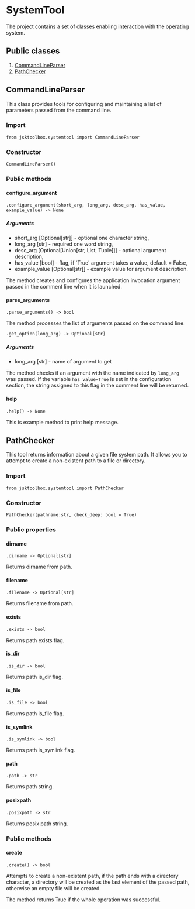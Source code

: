 # SystemTool

The project contains a set of classes enabling interaction with the operating system.

## Public classes

1. [CommandLineParser](https://github.com/Szumak75/JskToolBox/blob/1.1.1/docs/SystemTool.md#commandlineparser)
1. [PathChecker](https://github.com/Szumak75/JskToolBox/blob/1.1.1/docs/SystemTool.md#pathchecker)

## CommandLineParser

This class provides tools for configuring and maintaining a list of parameters passed from the command line.

### Import

```
from jsktoolbox.systemtool import CommandLineParser
```

### Constructor

```
CommandLineParser()
```

### Public methods

#### configure_argument

```
.configure_argument(short_arg, long_arg, desc_arg, has_value, example_value) -> None
```

##### Arguments

* short_arg [Optional[str]] - optional one character string,
* long_arg [str] - required one word string,
* desc_arg [Optional[Union[str, List, Tuple]]] - optional argument description,
* has_value [bool] - flag, if 'True' argument takes a value, default = False,
* example_value [Optional[str]] - example value for argument description.

The method creates and configures the application invocation argument passed in the comment line when it is launched.

#### parse_arguments

```
.parse_arguments() -> bool
```

The method processes the list of arguments passed on the command line.

```
.get_option(long_arg) -> Optional[str]
```

##### Arguments

* long_arg [str] - name of argument to get

The method checks if an argument with the name indicated by `long_arg` was passed. If the variable `has_value=True` is set in the configuration section, the string assigned to this flag in the comment line will be returned.

#### help

```
.help() -> None
```

This is example method to print help message.

## PathChecker

This tool returns information about a given file system path. It allows you to attempt to create a non-existent path to a file or directory.

### Import

```
from jsktoolbox.systemtool import PathChecker
```

### Constructor

```
PathChecker(pathname:str, check_deep: bool = True)
```

### Public properties

#### dirname
```
.dirname -> Optional[str]
```

Returns dirname from path.

#### filename

```
.filename -> Optional[str]
```

Returns filename from path.

#### exists

```
.exists -> bool
```

Returns path exists flag.

#### is_dir

```
.is_dir -> bool
```

Returns path is_dir flag.

#### is_file

```
.is_file -> bool
```

Returns path is_file flag.

#### is_symlink

```
.is_symlink -> bool
```

Returns path is_symlink flag.

#### path

```
.path -> str
```

Returns path string.

#### posixpath

```
.posixpath -> str
```

Returns posix path string.

### Public methods

#### create

```
.create() -> bool
```

Attempts to create a non-existent path, if the path ends with a directory character, a directory will be created as the last element of the passed path, otherwise an empty file will be created.

The method returns True if the whole operation was successful.
